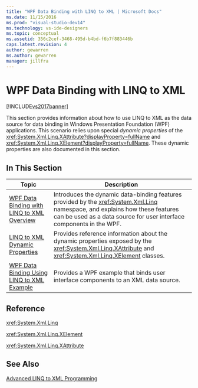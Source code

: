 ```yaml
---
title: "WPF Data Binding with LINQ to XML | Microsoft Docs"
ms.date: 11/15/2016
ms.prod: "visual-studio-dev14"
ms.technology: vs-ide-designers
ms.topic: conceptual
ms.assetid: 356c2cef-3468-495d-b4bd-f6b7f883446b
caps.latest.revision: 4
author: gewarren
ms.author: gewarren
manager: jillfra
---
```

# WPF Data Binding with LINQ to XML
[!INCLUDE[vs2017banner](../includes/vs2017banner.md)]

This section provides information about how to use LINQ to XML as the data source for data binding in Windows Presentation Foundation (WPF) applications. This scenario relies upon special *dynamic properties* of the <xref:System.Xml.Linq.XAttribute?displayProperty=fullName> and <xref:System.Xml.Linq.XElement?displayProperty=fullName>. These dynamic properties are also documented in this section.  
  
## In This Section  
  
|Topic|Description|  
|-----------|-----------------|  
|[WPF Data Binding with LINQ to XML Overview](../designers/wpf-data-binding-with-linq-to-xml-overview.md)|Introduces the dynamic data-binding features provided by the <xref:System.Xml.Linq> namespace, and explains how these features can be used as a data source for user interface components in the WPF.|  
|[LINQ to XML Dynamic Properties](../designers/linq-to-xml-dynamic-properties.md)|Provides reference information about the dynamic properties exposed by the <xref:System.Xml.Linq.XAttribute> and <xref:System.Xml.Linq.XElement> classes.|  
|[WPF Data Binding Using LINQ to XML Example](../designers/wpf-data-binding-using-linq-to-xml-example.md)|Provides a WPF example that binds user interface components to an XML data source.|  
  
## Reference  
 <xref:System.Xml.Linq>  
  
 <xref:System.Xml.Linq.XElement>  
  
 <xref:System.Xml.Linq.XAttribute>  
  
## See Also  
 [Advanced LINQ to XML Programming](http://msdn.microsoft.com/library/88c4a6ea-700b-4468-9a29-0ea18fc63dd0)
